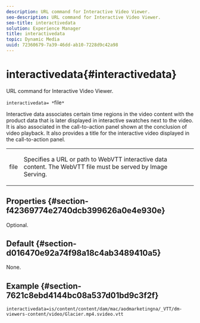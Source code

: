 ```yaml
---
description: URL command for Interactive Video Viewer.
seo-description: URL command for Interactive Video Viewer.
seo-title: interactivedata
solution: Experience Manager
title: interactivedata
topic: Dynamic Media
uuid: 72360679-7a39-46dd-ab10-7228d9c42a98
---
```


# interactivedata{#interactivedata}

URL command for Interactive Video Viewer.

 `interactivedata= *`file`*`

Interactive data associates certain time regions in the video content with the product data that is later displayed in interactive swatches next to the video. It is also associated in the call-to-action panel shown at the conclusion of video playback. It also provides a title for the interactive video displayed in the call-to-action panel.

<table id="table_C616483932C2482CA9794DDD7313FD7C"> 
 <tbody> 
  <tr> 
   <td colname="col1"> <p> <span class="codeph"> <span class="varname"> file</span> </span> </p> </td> 
   <td colname="col2"> <p> Specifies a URL or path to WebVTT interactive data content. The WebVTT file must be served by Image Serving. </p> </td> 
  </tr> 
 </tbody> 
</table>

## Properties {#section-f42369774e2740dcb399626a0e4e930e}

Optional.

## Default {#section-d016470e92a74f98a18c4ab3489410a5}

None.

## Example {#section-7621c8ebd4144bc08a537d01bd9c3f2f}

```
interactivedata=is/content/content/dam/mac/aodmarketingna/_VTT/dm-viewers-content/video/Glacier.mp4.svideo.vtt
```

